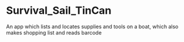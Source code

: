 # Survival_Sail_TinCan
An app which lists and locates supplies and tools on a boat, which also makes shopping list and reads barcode

